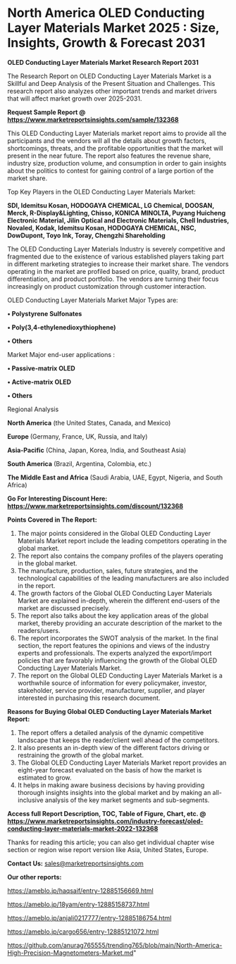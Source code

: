 # North America OLED Conducting Layer Materials Market 2025 : Size, Insights, Growth & Forecast 2031

<strong>OLED Conducting Layer Materials Market Research Report 2031</strong>

The Research Report on OLED Conducting Layer Materials Market is a Skillful and Deep Analysis of the Present Situation and Challenges. This research report also analyzes other important trends and market drivers that will affect market growth over 2025-2031.

<strong>Request Sample Report @ <a href=https://www.marketreportsinsights.com/sample/132368>https://www.marketreportsinsights.com/sample/132368</a></strong>

This OLED Conducting Layer Materials market report aims to provide all the participants and the vendors will all the details about growth factors, shortcomings, threats, and the profitable opportunities that the market will present in the near future. The report also features the revenue share, industry size, production volume, and consumption in order to gain insights about the politics to contest for gaining control of a large portion of the market share.

Top Key Players in the OLED Conducting Layer Materials Market:

<strong>SDI, Idemitsu Kosan, HODOGAYA CHEMICAL, LG Chemical, DOOSAN, Merck, R-Display&Lighting, Chisso, KONICA MINOLTA, Puyang Huicheng Electronic Material, Jilin Optical and Electronic Materials, Chell Industries, Novaled, Kodak, Idemitsu Kosan, HODOGAYA CHEMICAL, NSC, DowDupont, Toyo Ink, Toray, Chengzhi Shareholding</strong>

The OLED Conducting Layer Materials Industry is severely competitive and fragmented due to the existence of various established players taking part in different marketing strategies to increase their market share. The vendors operating in the market are profiled based on price, quality, brand, product differentiation, and product portfolio. The vendors are turning their focus increasingly on product customization through customer interaction.

OLED Conducting Layer Materials Market Major Types are:

<strong>• Polystyrene Sulfonates

• Poly(3,4-ethylenedioxythiophene)

• Others</strong>

Market Major end-user applications :

<strong>• Passive-matrix OLED

• Active-matrix OLED

• Others</strong>

Regional Analysis

</u><strong><b>North America</b></strong> (the United States, Canada, and Mexico)

<strong><b>Europe </b></strong>(Germany, France, UK, Russia, and Italy)

<strong><b>Asia-Pacific</b></strong> (China, Japan, Korea, India, and Southeast Asia)

<strong><b>South America</b></strong> (Brazil, Argentina, Colombia, etc.)

<strong><b>The Middle East and Africa</b></strong> (Saudi Arabia, UAE, Egypt, Nigeria, and South Africa)

<strong>Go For Interesting Discount Here: <a href=https://www.marketreportsinsights.com/discount/132368>https://www.marketreportsinsights.com/discount/132368</a></strong>

<strong>Points Covered in The Report:</strong>
<ol>
  <li>The major points considered in the Global OLED Conducting Layer Materials Market report include the leading competitors operating in the global market.</li>
  <li>The report also contains the company profiles of the players operating in the global market.</li>
  <li>The manufacture, production, sales, future strategies, and the technological capabilities of the leading manufacturers are also included in the report.</li>
  <li>The growth factors of the Global OLED Conducting Layer Materials Market are explained in-depth, wherein the different end-users of the market are discussed precisely.</li>
  <li>The report also talks about the key application areas of the global market, thereby providing an accurate description of the market to the readers/users.</li>
  <li>The report incorporates the SWOT analysis of the market. In the final section, the report features the opinions and views of the industry experts and professionals. The experts analyzed the export/import policies that are favorably influencing the growth of the Global OLED Conducting Layer Materials Market.</li>
  <li>The report on the Global OLED Conducting Layer Materials Market is a worthwhile source of information for every policymaker, investor, stakeholder, service provider, manufacturer, supplier, and player interested in purchasing this research document.</li>
</ol>
<strong>Reasons for Buying Global OLED Conducting Layer Materials Market Report:</strong>

<ol>
  <li>The report offers a detailed analysis of the dynamic competitive landscape that keeps the reader/client well ahead of the competitors.</li>
  <li>It also presents an in-depth view of the different factors driving or restraining the growth of the global market.</li>
  <li>The Global OLED Conducting Layer Materials Market report provides an eight-year forecast evaluated on the basis of how the market is estimated to grow.</li>
  <li>It helps in making aware business decisions by having providing thorough insights insights into the global market and by making an all-inclusive analysis of the key market segments and sub-segments.</li>
</ol>
<strong>Access full Report Description, TOC, Table of Figure, Chart, etc. @ <a href=https://www.marketreportsinsights.com/industry-forecast/oled-conducting-layer-materials-market-2022-132368>https://www.marketreportsinsights.com/industry-forecast/oled-conducting-layer-materials-market-2022-132368</a></strong>


Thanks for reading this article; you can also get individual chapter wise section or region wise report version like Asia, United States, Europe.

<strong>Contact Us:</strong>
sales@marketreportsinsights.com

<strong>Our other reports:</strong>

<a href=https://ameblo.jp/haqsaif/entry-12885156669.html>https://ameblo.jp/haqsaif/entry-12885156669.html</a>

<a href=https://ameblo.jp/18yam/entry-12885158737.html>https://ameblo.jp/18yam/entry-12885158737.html</a>

<a href=https://ameblo.jp/anjali0217777/entry-12885186754.html>https://ameblo.jp/anjali0217777/entry-12885186754.html</a>

<a href=https://ameblo.jp/cargo656/entry-12885121072.html>https://ameblo.jp/cargo656/entry-12885121072.html</a>

<a href=https://github.com/anurag765555/trending765/blob/main/North-America-High-Precision-Magnetometers-Market.md>https://github.com/anurag765555/trending765/blob/main/North-America-High-Precision-Magnetometers-Market.md</a>"
